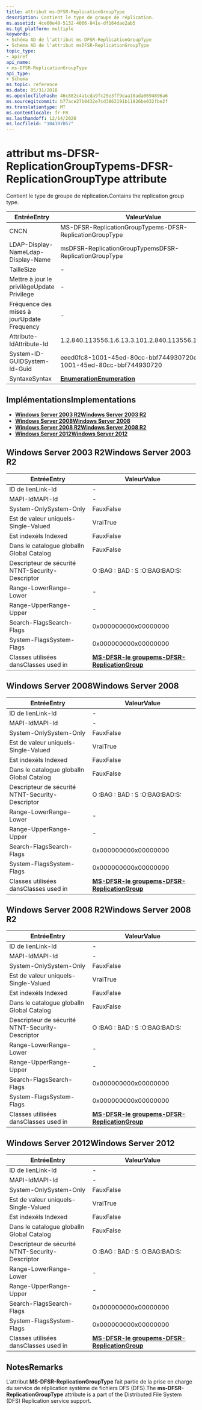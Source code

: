```yaml
---
title: attribut ms-DFSR-ReplicationGroupType
description: Contient le type de groupe de réplication.
ms.assetid: 4ce60e48-5132-4066-841e-df164dae2ab5
ms.tgt_platform: multiple
keywords:
- Schéma AD de l’attribut ms-DFSR-ReplicationGroupType
- Schéma AD de l’attribut msDFSR-ReplicationGroupType
topic_type:
- apiref
api_name:
- ms-DFSR-ReplicationGroupType
api_type:
- Schema
ms.topic: reference
ms.date: 05/31/2018
ms.openlocfilehash: 46c882c4a1cda9fc25e3ff9eaa10ada0694896a6
ms.sourcegitcommit: b77ace27b0432e7cd3863191b11926be032fbe2f
ms.translationtype: MT
ms.contentlocale: fr-FR
ms.lasthandoff: 12/14/2020
ms.locfileid: "104107857"
---
```

# <a name="ms-dfsr-replicationgrouptype-attribute"></a><span data-ttu-id="64bad-105">attribut ms-DFSR-ReplicationGroupType</span><span class="sxs-lookup"><span data-stu-id="64bad-105">ms-DFSR-ReplicationGroupType attribute</span></span>

<span data-ttu-id="64bad-106">Contient le type de groupe de réplication.</span><span class="sxs-lookup"><span data-stu-id="64bad-106">Contains the replication group type.</span></span>



| <span data-ttu-id="64bad-107">Entrée</span><span class="sxs-lookup"><span data-stu-id="64bad-107">Entry</span></span> | <span data-ttu-id="64bad-108">Valeur</span><span class="sxs-lookup"><span data-stu-id="64bad-108">Value</span></span> |
|-------------------|--------------------------------------|
| <span data-ttu-id="64bad-109">CN</span><span class="sxs-lookup"><span data-stu-id="64bad-109">CN</span></span>                | <span data-ttu-id="64bad-110">MS-DFSR-ReplicationGroupType</span><span class="sxs-lookup"><span data-stu-id="64bad-110">ms-DFSR-ReplicationGroupType</span></span>         |
| <span data-ttu-id="64bad-111">LDAP-Display-Name</span><span class="sxs-lookup"><span data-stu-id="64bad-111">Ldap-Display-Name</span></span> | <span data-ttu-id="64bad-112">msDFSR-ReplicationGroupType</span><span class="sxs-lookup"><span data-stu-id="64bad-112">msDFSR-ReplicationGroupType</span></span>          |
| <span data-ttu-id="64bad-113">Taille</span><span class="sxs-lookup"><span data-stu-id="64bad-113">Size</span></span>              | \-                                   |
| <span data-ttu-id="64bad-114">Mettre à jour le privilège</span><span class="sxs-lookup"><span data-stu-id="64bad-114">Update Privilege</span></span>  | \-                                   |
| <span data-ttu-id="64bad-115">Fréquence des mises à jour</span><span class="sxs-lookup"><span data-stu-id="64bad-115">Update Frequency</span></span>  | \-                                   |
| <span data-ttu-id="64bad-116">Attribute-Id</span><span class="sxs-lookup"><span data-stu-id="64bad-116">Attribute-Id</span></span>      | <span data-ttu-id="64bad-117">1.2.840.113556.1.6.13.3.10</span><span class="sxs-lookup"><span data-stu-id="64bad-117">1.2.840.113556.1.6.13.3.10</span></span>           |
| <span data-ttu-id="64bad-118">System-ID-GUID</span><span class="sxs-lookup"><span data-stu-id="64bad-118">System-Id-Guid</span></span>    | <span data-ttu-id="64bad-119">eeed0fc8-1001-45ed-80cc-bbf744930720</span><span class="sxs-lookup"><span data-stu-id="64bad-119">eeed0fc8-1001-45ed-80cc-bbf744930720</span></span> |
| <span data-ttu-id="64bad-120">Syntaxe</span><span class="sxs-lookup"><span data-stu-id="64bad-120">Syntax</span></span>            | [<span data-ttu-id="64bad-121">**Enumeration**</span><span class="sxs-lookup"><span data-stu-id="64bad-121">**Enumeration**</span></span>](s-enumeration.md) |



## <a name="implementations"></a><span data-ttu-id="64bad-122">Implémentations</span><span class="sxs-lookup"><span data-stu-id="64bad-122">Implementations</span></span>

-   [<span data-ttu-id="64bad-123">**Windows Server 2003 R2**</span><span class="sxs-lookup"><span data-stu-id="64bad-123">**Windows Server 2003 R2**</span></span>](#windows-server-2003-r2)
-   [<span data-ttu-id="64bad-124">**Windows Server 2008**</span><span class="sxs-lookup"><span data-stu-id="64bad-124">**Windows Server 2008**</span></span>](#windows-server-2008)
-   [<span data-ttu-id="64bad-125">**Windows Server 2008 R2**</span><span class="sxs-lookup"><span data-stu-id="64bad-125">**Windows Server 2008 R2**</span></span>](#windows-server-2008-r2)
-   [<span data-ttu-id="64bad-126">**Windows Server 2012**</span><span class="sxs-lookup"><span data-stu-id="64bad-126">**Windows Server 2012**</span></span>](#windows-server-2012)

## <a name="windows-server-2003-r2"></a><span data-ttu-id="64bad-127">Windows Server 2003 R2</span><span class="sxs-lookup"><span data-stu-id="64bad-127">Windows Server 2003 R2</span></span>



| <span data-ttu-id="64bad-128">Entrée</span><span class="sxs-lookup"><span data-stu-id="64bad-128">Entry</span></span> | <span data-ttu-id="64bad-129">Valeur</span><span class="sxs-lookup"><span data-stu-id="64bad-129">Value</span></span> |
|------------------------|--------------------------------------------------------------------------|
| <span data-ttu-id="64bad-130">ID de lien</span><span class="sxs-lookup"><span data-stu-id="64bad-130">Link-Id</span></span>                | \-                                                                       |
| <span data-ttu-id="64bad-131">MAPI-Id</span><span class="sxs-lookup"><span data-stu-id="64bad-131">MAPI-Id</span></span>                | \-                                                                       |
| <span data-ttu-id="64bad-132">System-Only</span><span class="sxs-lookup"><span data-stu-id="64bad-132">System-Only</span></span>            | <span data-ttu-id="64bad-133">Faux</span><span class="sxs-lookup"><span data-stu-id="64bad-133">False</span></span>                                                                    |
| <span data-ttu-id="64bad-134">Est de valeur unique</span><span class="sxs-lookup"><span data-stu-id="64bad-134">Is-Single-Valued</span></span>       | <span data-ttu-id="64bad-135">Vrai</span><span class="sxs-lookup"><span data-stu-id="64bad-135">True</span></span>                                                                     |
| <span data-ttu-id="64bad-136">Est indexé</span><span class="sxs-lookup"><span data-stu-id="64bad-136">Is Indexed</span></span>             | <span data-ttu-id="64bad-137">Faux</span><span class="sxs-lookup"><span data-stu-id="64bad-137">False</span></span>                                                                    |
| <span data-ttu-id="64bad-138">Dans le catalogue global</span><span class="sxs-lookup"><span data-stu-id="64bad-138">In Global Catalog</span></span>      | <span data-ttu-id="64bad-139">Faux</span><span class="sxs-lookup"><span data-stu-id="64bad-139">False</span></span>                                                                    |
| <span data-ttu-id="64bad-140">Descripteur de sécurité NT</span><span class="sxs-lookup"><span data-stu-id="64bad-140">NT-Security-Descriptor</span></span> | <span data-ttu-id="64bad-141">O :BAG : BAD : S :</span><span class="sxs-lookup"><span data-stu-id="64bad-141">O:BAG:BAD:S:</span></span>                                                             |
| <span data-ttu-id="64bad-142">Range-Lower</span><span class="sxs-lookup"><span data-stu-id="64bad-142">Range-Lower</span></span>            | \-                                                                       |
| <span data-ttu-id="64bad-143">Range-Upper</span><span class="sxs-lookup"><span data-stu-id="64bad-143">Range-Upper</span></span>            | \-                                                                       |
| <span data-ttu-id="64bad-144">Search-Flags</span><span class="sxs-lookup"><span data-stu-id="64bad-144">Search-Flags</span></span>           | <span data-ttu-id="64bad-145">0x00000000</span><span class="sxs-lookup"><span data-stu-id="64bad-145">0x00000000</span></span>                                                               |
| <span data-ttu-id="64bad-146">System-Flags</span><span class="sxs-lookup"><span data-stu-id="64bad-146">System-Flags</span></span>           | <span data-ttu-id="64bad-147">0x00000000</span><span class="sxs-lookup"><span data-stu-id="64bad-147">0x00000000</span></span>                                                               |
| <span data-ttu-id="64bad-148">Classes utilisées dans</span><span class="sxs-lookup"><span data-stu-id="64bad-148">Classes used in</span></span>        | [<span data-ttu-id="64bad-149">**MS-DFSR-le groupe**</span><span class="sxs-lookup"><span data-stu-id="64bad-149">**ms-DFSR-ReplicationGroup**</span></span>](c-msdfsr-replicationgroup.md)<br/> |



## <a name="windows-server-2008"></a><span data-ttu-id="64bad-150">Windows Server 2008</span><span class="sxs-lookup"><span data-stu-id="64bad-150">Windows Server 2008</span></span>



| <span data-ttu-id="64bad-151">Entrée</span><span class="sxs-lookup"><span data-stu-id="64bad-151">Entry</span></span> | <span data-ttu-id="64bad-152">Valeur</span><span class="sxs-lookup"><span data-stu-id="64bad-152">Value</span></span> |
|------------------------|--------------------------------------------------------------------------|
| <span data-ttu-id="64bad-153">ID de lien</span><span class="sxs-lookup"><span data-stu-id="64bad-153">Link-Id</span></span>                | \-                                                                       |
| <span data-ttu-id="64bad-154">MAPI-Id</span><span class="sxs-lookup"><span data-stu-id="64bad-154">MAPI-Id</span></span>                | \-                                                                       |
| <span data-ttu-id="64bad-155">System-Only</span><span class="sxs-lookup"><span data-stu-id="64bad-155">System-Only</span></span>            | <span data-ttu-id="64bad-156">Faux</span><span class="sxs-lookup"><span data-stu-id="64bad-156">False</span></span>                                                                    |
| <span data-ttu-id="64bad-157">Est de valeur unique</span><span class="sxs-lookup"><span data-stu-id="64bad-157">Is-Single-Valued</span></span>       | <span data-ttu-id="64bad-158">Vrai</span><span class="sxs-lookup"><span data-stu-id="64bad-158">True</span></span>                                                                     |
| <span data-ttu-id="64bad-159">Est indexé</span><span class="sxs-lookup"><span data-stu-id="64bad-159">Is Indexed</span></span>             | <span data-ttu-id="64bad-160">Faux</span><span class="sxs-lookup"><span data-stu-id="64bad-160">False</span></span>                                                                    |
| <span data-ttu-id="64bad-161">Dans le catalogue global</span><span class="sxs-lookup"><span data-stu-id="64bad-161">In Global Catalog</span></span>      | <span data-ttu-id="64bad-162">Faux</span><span class="sxs-lookup"><span data-stu-id="64bad-162">False</span></span>                                                                    |
| <span data-ttu-id="64bad-163">Descripteur de sécurité NT</span><span class="sxs-lookup"><span data-stu-id="64bad-163">NT-Security-Descriptor</span></span> | <span data-ttu-id="64bad-164">O :BAG : BAD : S :</span><span class="sxs-lookup"><span data-stu-id="64bad-164">O:BAG:BAD:S:</span></span>                                                             |
| <span data-ttu-id="64bad-165">Range-Lower</span><span class="sxs-lookup"><span data-stu-id="64bad-165">Range-Lower</span></span>            | \-                                                                       |
| <span data-ttu-id="64bad-166">Range-Upper</span><span class="sxs-lookup"><span data-stu-id="64bad-166">Range-Upper</span></span>            | \-                                                                       |
| <span data-ttu-id="64bad-167">Search-Flags</span><span class="sxs-lookup"><span data-stu-id="64bad-167">Search-Flags</span></span>           | <span data-ttu-id="64bad-168">0x00000000</span><span class="sxs-lookup"><span data-stu-id="64bad-168">0x00000000</span></span>                                                               |
| <span data-ttu-id="64bad-169">System-Flags</span><span class="sxs-lookup"><span data-stu-id="64bad-169">System-Flags</span></span>           | <span data-ttu-id="64bad-170">0x00000000</span><span class="sxs-lookup"><span data-stu-id="64bad-170">0x00000000</span></span>                                                               |
| <span data-ttu-id="64bad-171">Classes utilisées dans</span><span class="sxs-lookup"><span data-stu-id="64bad-171">Classes used in</span></span>        | [<span data-ttu-id="64bad-172">**MS-DFSR-le groupe**</span><span class="sxs-lookup"><span data-stu-id="64bad-172">**ms-DFSR-ReplicationGroup**</span></span>](c-msdfsr-replicationgroup.md)<br/> |



## <a name="windows-server-2008-r2"></a><span data-ttu-id="64bad-173">Windows Server 2008 R2</span><span class="sxs-lookup"><span data-stu-id="64bad-173">Windows Server 2008 R2</span></span>



| <span data-ttu-id="64bad-174">Entrée</span><span class="sxs-lookup"><span data-stu-id="64bad-174">Entry</span></span> | <span data-ttu-id="64bad-175">Valeur</span><span class="sxs-lookup"><span data-stu-id="64bad-175">Value</span></span> |
|------------------------|--------------------------------------------------------------------------|
| <span data-ttu-id="64bad-176">ID de lien</span><span class="sxs-lookup"><span data-stu-id="64bad-176">Link-Id</span></span>                | \-                                                                       |
| <span data-ttu-id="64bad-177">MAPI-Id</span><span class="sxs-lookup"><span data-stu-id="64bad-177">MAPI-Id</span></span>                | \-                                                                       |
| <span data-ttu-id="64bad-178">System-Only</span><span class="sxs-lookup"><span data-stu-id="64bad-178">System-Only</span></span>            | <span data-ttu-id="64bad-179">Faux</span><span class="sxs-lookup"><span data-stu-id="64bad-179">False</span></span>                                                                    |
| <span data-ttu-id="64bad-180">Est de valeur unique</span><span class="sxs-lookup"><span data-stu-id="64bad-180">Is-Single-Valued</span></span>       | <span data-ttu-id="64bad-181">Vrai</span><span class="sxs-lookup"><span data-stu-id="64bad-181">True</span></span>                                                                     |
| <span data-ttu-id="64bad-182">Est indexé</span><span class="sxs-lookup"><span data-stu-id="64bad-182">Is Indexed</span></span>             | <span data-ttu-id="64bad-183">Faux</span><span class="sxs-lookup"><span data-stu-id="64bad-183">False</span></span>                                                                    |
| <span data-ttu-id="64bad-184">Dans le catalogue global</span><span class="sxs-lookup"><span data-stu-id="64bad-184">In Global Catalog</span></span>      | <span data-ttu-id="64bad-185">Faux</span><span class="sxs-lookup"><span data-stu-id="64bad-185">False</span></span>                                                                    |
| <span data-ttu-id="64bad-186">Descripteur de sécurité NT</span><span class="sxs-lookup"><span data-stu-id="64bad-186">NT-Security-Descriptor</span></span> | <span data-ttu-id="64bad-187">O :BAG : BAD : S :</span><span class="sxs-lookup"><span data-stu-id="64bad-187">O:BAG:BAD:S:</span></span>                                                             |
| <span data-ttu-id="64bad-188">Range-Lower</span><span class="sxs-lookup"><span data-stu-id="64bad-188">Range-Lower</span></span>            | \-                                                                       |
| <span data-ttu-id="64bad-189">Range-Upper</span><span class="sxs-lookup"><span data-stu-id="64bad-189">Range-Upper</span></span>            | \-                                                                       |
| <span data-ttu-id="64bad-190">Search-Flags</span><span class="sxs-lookup"><span data-stu-id="64bad-190">Search-Flags</span></span>           | <span data-ttu-id="64bad-191">0x00000000</span><span class="sxs-lookup"><span data-stu-id="64bad-191">0x00000000</span></span>                                                               |
| <span data-ttu-id="64bad-192">System-Flags</span><span class="sxs-lookup"><span data-stu-id="64bad-192">System-Flags</span></span>           | <span data-ttu-id="64bad-193">0x00000000</span><span class="sxs-lookup"><span data-stu-id="64bad-193">0x00000000</span></span>                                                               |
| <span data-ttu-id="64bad-194">Classes utilisées dans</span><span class="sxs-lookup"><span data-stu-id="64bad-194">Classes used in</span></span>        | [<span data-ttu-id="64bad-195">**MS-DFSR-le groupe**</span><span class="sxs-lookup"><span data-stu-id="64bad-195">**ms-DFSR-ReplicationGroup**</span></span>](c-msdfsr-replicationgroup.md)<br/> |



## <a name="windows-server-2012"></a><span data-ttu-id="64bad-196">Windows Server 2012</span><span class="sxs-lookup"><span data-stu-id="64bad-196">Windows Server 2012</span></span>



| <span data-ttu-id="64bad-197">Entrée</span><span class="sxs-lookup"><span data-stu-id="64bad-197">Entry</span></span> | <span data-ttu-id="64bad-198">Valeur</span><span class="sxs-lookup"><span data-stu-id="64bad-198">Value</span></span> |
|------------------------|--------------------------------------------------------------------------|
| <span data-ttu-id="64bad-199">ID de lien</span><span class="sxs-lookup"><span data-stu-id="64bad-199">Link-Id</span></span>                | \-                                                                       |
| <span data-ttu-id="64bad-200">MAPI-Id</span><span class="sxs-lookup"><span data-stu-id="64bad-200">MAPI-Id</span></span>                | \-                                                                       |
| <span data-ttu-id="64bad-201">System-Only</span><span class="sxs-lookup"><span data-stu-id="64bad-201">System-Only</span></span>            | <span data-ttu-id="64bad-202">Faux</span><span class="sxs-lookup"><span data-stu-id="64bad-202">False</span></span>                                                                    |
| <span data-ttu-id="64bad-203">Est de valeur unique</span><span class="sxs-lookup"><span data-stu-id="64bad-203">Is-Single-Valued</span></span>       | <span data-ttu-id="64bad-204">Vrai</span><span class="sxs-lookup"><span data-stu-id="64bad-204">True</span></span>                                                                     |
| <span data-ttu-id="64bad-205">Est indexé</span><span class="sxs-lookup"><span data-stu-id="64bad-205">Is Indexed</span></span>             | <span data-ttu-id="64bad-206">Faux</span><span class="sxs-lookup"><span data-stu-id="64bad-206">False</span></span>                                                                    |
| <span data-ttu-id="64bad-207">Dans le catalogue global</span><span class="sxs-lookup"><span data-stu-id="64bad-207">In Global Catalog</span></span>      | <span data-ttu-id="64bad-208">Faux</span><span class="sxs-lookup"><span data-stu-id="64bad-208">False</span></span>                                                                    |
| <span data-ttu-id="64bad-209">Descripteur de sécurité NT</span><span class="sxs-lookup"><span data-stu-id="64bad-209">NT-Security-Descriptor</span></span> | <span data-ttu-id="64bad-210">O :BAG : BAD : S :</span><span class="sxs-lookup"><span data-stu-id="64bad-210">O:BAG:BAD:S:</span></span>                                                             |
| <span data-ttu-id="64bad-211">Range-Lower</span><span class="sxs-lookup"><span data-stu-id="64bad-211">Range-Lower</span></span>            | \-                                                                       |
| <span data-ttu-id="64bad-212">Range-Upper</span><span class="sxs-lookup"><span data-stu-id="64bad-212">Range-Upper</span></span>            | \-                                                                       |
| <span data-ttu-id="64bad-213">Search-Flags</span><span class="sxs-lookup"><span data-stu-id="64bad-213">Search-Flags</span></span>           | <span data-ttu-id="64bad-214">0x00000000</span><span class="sxs-lookup"><span data-stu-id="64bad-214">0x00000000</span></span>                                                               |
| <span data-ttu-id="64bad-215">System-Flags</span><span class="sxs-lookup"><span data-stu-id="64bad-215">System-Flags</span></span>           | <span data-ttu-id="64bad-216">0x00000000</span><span class="sxs-lookup"><span data-stu-id="64bad-216">0x00000000</span></span>                                                               |
| <span data-ttu-id="64bad-217">Classes utilisées dans</span><span class="sxs-lookup"><span data-stu-id="64bad-217">Classes used in</span></span>        | [<span data-ttu-id="64bad-218">**MS-DFSR-le groupe**</span><span class="sxs-lookup"><span data-stu-id="64bad-218">**ms-DFSR-ReplicationGroup**</span></span>](c-msdfsr-replicationgroup.md)<br/> |



## <a name="remarks"></a><span data-ttu-id="64bad-219">Notes</span><span class="sxs-lookup"><span data-stu-id="64bad-219">Remarks</span></span>

<span data-ttu-id="64bad-220">L’attribut **MS-DFSR-ReplicationGroupType** fait partie de la prise en charge du service de réplication système de fichiers DFS (DFS).</span><span class="sxs-lookup"><span data-stu-id="64bad-220">The **ms-DFSR-ReplicationGroupType** attribute is a part of the Distributed File System (DFS) Replication service support.</span></span>

 

 





